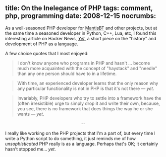 title: On the Inelegance of PHP
tags: comment, php, programming
date: 2008-12-15
nocrumbs:
---
As a well-seasoned PHP developer for <a href="http://www.mantisbt.org">MantisBT</a>
and other projects, but at the same time a seasoned developer in Python, C++, Lua,
etc, I found this interesting article on Hacker News,
<a href="http://phpadvent.org/2008/yet-by-marco-tabini"><em>Yet</em></a>, a short
piece on the "history" and development of PHP as a language.

A few choice quotes that I most enjoyed:

<blockquote>I don't know anyone who programs in PHP and hasn't ... become much more
acquainted with the concept of "haystack" and "needle" than any one person should have
to in a lifetime.</blockquote>

<blockquote>With time, an experienced developer learns that the only reason why any
particular functionality is not in PHP is that it's not there &mdash; <em>yet</em>.</blockquote>

<blockquote>Invariably, PHP developers who try to settle into a framework have the
(often irresistible) urge to simply drop it and write their own, because, you see,
there is no framework that does things the way he or she wants &mdash; <em>yet</em>.</blockquote>

<div align="center">--</div>

I really like working on the PHP projects that I'm a part of, but every time I write a
Python script to do something, it just reminds me of how <em>unsophisticated</em> PHP
really is as a language.  Perhaps that's OK;  it certainly hasn't stopped me... <em>yet</em>.
